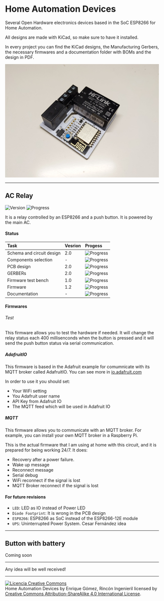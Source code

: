 # Home Automation Devices


Several Open Hardware electronics devices based in the SoC ESP8266 for Home Automation.

All designs are made with KiCad, so make sure to have it installed.

In every project you can find the KiCad designs, the Manufacturing Gerbers, the necessary firmwares and a documentation folder with BOMs and the design in PDF.

<img src="https://raw.githubusercontent.com/RinconIngenieril/Home-Automation-Devices/master/img/front.jpg"/>

***

## AC Relay
![Version](https://img.shields.io/badge/version-v2.0-orange.svg)
![Progress](http://progressed.io/bar/100)

It is a relay controlled by an ESP8266 and a push button. It is powered by the main AC.

#### Status
| Task | Vesrion | Progess |
|:-|:-|:-|
| Schema and circuit design | 2.0 | ![Progress](http://progressed.io/bar/100) |
| Components selection | - | ![Progress](http://progressed.io/bar/100) |
| PCB design | 2.0 | ![Progress](http://progressed.io/bar/100) |
| GERBERs | 2.0 | ![Progress](http://progressed.io/bar/100) |
| Firmware test bench | 1.0 | ![Progress](http://progressed.io/bar/100) |
| Firmware | 1.2 | ![Progress](http://progressed.io/bar/100) |
| Documentation | - | ![Progress](http://progressed.io/bar/100) |

#### Firmwares

###### Test

This firmware allows you to test the hardware if needed. It will change the relay status each 400 millisenconds when the button is pressed and it will send the push button status via serial communication.

##### AdafruitIO

This firmware is based in the Adafruit example for comumnicate with its MQTT broker called AdafruitIO. You can see more in <a href="https://io.adafruit.com">io.adafruit.com</a>

In order to use it you should set:

- Your WiFi setting
- You Adafruit user name
- API Key from Adafruit IO
- The MQTT feed which will be used in Adafruit IO

##### MQTT

This firmware allows you to communicate with an MQTT broker. For example, you can install your own MQTT broker in a Raspberry Pi.

This is the actual firmware that I am using at home with this circuit, and it is prepared for being working 24/7. It does:

- Recovery after a power failure.
- Wake up message
- Reconnect message
- Serial debug
- WiFi reconnect if the signal is lost
- MQTT Broker reconnect if the signal is lost

#### For future revisions

- `LED`: LED as IO instead of Power LED
- `Diode Footprint`: It is wrong in the PCB design
- `ESP8266`: ESP8266 as SoC instead of the ESP8266-12E module
- `UPS`: Uninterrupted Power System. Cesar Fernández idea

***

## Button with battery

Coming soon

***

Any idea will be well received!

***

<a rel="license" href="http://creativecommons.org/licenses/by-sa/4.0/"><img alt="Licencia Creative Commons" style="border-width:0" src="https://i.creativecommons.org/l/by-sa/4.0/88x31.png" /></a><br /><span xmlns:dct="http://purl.org/dc/terms/" property="dct:title">Home Automation Devices</span> by <span xmlns:cc="http://creativecommons.org/ns#" property="cc:attributionName">Enrique Gómez, Rincón Ingenieril</span> licensed by <a rel="license" href="http://creativecommons.org/licenses/by-sa/4.0/">Creative Commons Attribution-ShareAlike 4.0 International License</a>.<br /><br />
